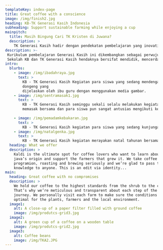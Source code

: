 ```yaml
---
templateKey: index-page
title: Great coffee with a conscience
image: /img/finish2.jpg
heading: KB-TK Generasi Kasih Indonesia
subheading: Support sustainable farming while enjoying a cup
mainpitch:
  title: Masih Bingung Cari TK Kristen di Juwana?
  description: >
    TK Generasi Kasih hadir dengan pendekatan pembelajaran yang inovatif dan penuh kasih sayang, dan menjadi tempat belajar yang menyenangkan dan kreatif bagi anak-anak. Bergabunglah dengan kami untuk menciptakan fondasi pendidikan yang kokoh bagi masa depan cerah anak Anda.
description: >-
 Kurikulum pembelajaran Generasi Kasih ini dikembangkan sebagai perwujudan dan kurikulum Pendidikan Anak Usia Dini. Kurikulum ini disusun oleh satu Tim Penyusun terdiri atas Kepala Sekolah, Guru, Pembina, Yayasan Generasi Kasih Indonesia, Majelis Jemaat GKI Juwana.
 Sekolah KB dan TK Generasi Kasih hendaknya bersifat mendidik, mencerdaskan, membangkitkan aktivitas dan kreativitas anak, efektif, demokratis, menantang, menyenangkan, dan mengasyikkan.
intro:
  blurbs:
    - image: /img/ibadahraya.jpg
      text: >
        KB - TK Generasi Kasih Kegiatan para siswa yang sedang mendengarkan cerita 
        dongeng yang 
        dijelaskan oleh ibu guru dengan menggunakan media gambar.
    - image: /img/sentramasak1.jpg
      text: >
        KB - TK Generasi Kasih seminggu sekali selalu melakukan kegiatan 
        memasak bersama dan para siswa pun sangat antusias mengikuti kegiatan memasak tersebut.
        
    - image: /img/pemadamkebakaran.jpg
      text: >
        KB - TK Generasi Kasih kegiatan para siswa yang sedang kunjungan markas pemadam kebarakan untuk mempelajari langkah - langkah saat terjadi bencana kebakaran.
    - image: /img/natalgenka.jpg
      text: >
        KB - TK Generasi Kasih kegiatan merayakan natal tahunan bersama setiap setahun sekali
  heading: What we offer
  description: >
    Kaldi is the ultimate spot for coffee lovers who want to learn about their
    java’s origin and support the farmers that grew it. We take coffee
    programion, roasting and brewing seriously and we’re glad to pass that
    knowledge to anyone. This is an edit via identity...
main:
  heading: Great coffee with no compromises
  description: >
    We hold our coffee to the highest standards from the shrub to the cup.
    That’s why we’re meticulous and transparent about each step of the coffee’s
    journey. We personally visit each farm to make sure the conditions are
    optimal for the plants, farmers and the local environment.
  image1:
    alt: A close-up of a paper filter filled with ground coffee
    image: /img/produtcs-grid3.jpg
  image2:
    alt: A green cup of a coffee on a wooden table
    image: /img/produtcs-grid2.jpg
  image3:
    alt: Coffee beans
    image: /img/TKA2.JPG
---
```

